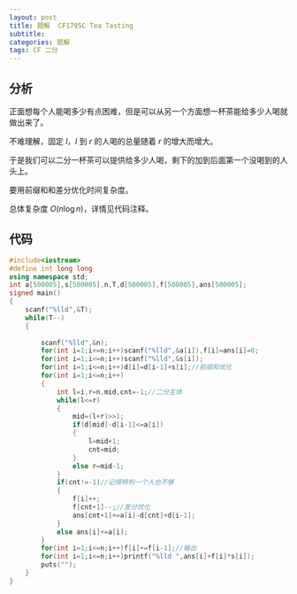```yaml
---
layout: post
title: 题解  CF1795C Tea Tasting
subtitle: 
categories: 题解
tags: CF 二分
---
```


## 分析


正面想每个人能喝多少有点困难，但是可以从另一个方面想一杯茶能给多少人喝就做出来了。

不难理解，固定 $l$，$l$ 到 $r$ 的人喝的总量随着 $r$ 的增大而增大。

于是我们可以二分一杯茶可以提供给多少人喝，剩下的加到后面第一个没喝到的人头上。

要用前缀和和差分优化时间复杂度。

总体复杂度 $O(n\log{n})$，详情见代码注释。

## 代码
``` cpp
#include<iostream>
#define int long long
using namespace std;
int a[500005],s[500005],n,T,d[500005],f[500005],ans[500005];
signed main()
{
    scanf("%lld",&T);
    while(T--)
    {
        
        scanf("%lld",&n);
        for(int i=1;i<=n;i++)scanf("%lld",&a[i]),f[i]=ans[i]=0;
        for(int i=1;i<=n;i++)scanf("%lld",&s[i]);
        for(int i=1;i<=n;i++)d[i]=d[i-1]+s[i];//前缀和优化
        for(int i=1;i<=n;i++)
        {
            int l=i,r=n,mid,cnt=-1;//二分主体
            while(l<=r)
            {
                mid=(l+r)>>1;
                if(d[mid]-d[i-1]<=a[i])
                {
                    l=mid+1;
                    cnt=mid;
                }
                else r=mid-1;
            }
            if(cnt!=-1)//记得特判一个人也不够
            {
                f[i]++;
                f[cnt+1]--;//差分优化
                ans[cnt+1]+=a[i]-d[cnt]+d[i-1];
            }
            else ans[i]+=a[i];
        }
        for(int i=1;i<=n;i++)f[i]+=f[i-1];//输出
        for(int i=1;i<=n;i++)printf("%lld ",ans[i]+f[i]*s[i]);
        puts("");
    }
}
```